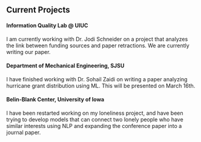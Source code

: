 ## Current Projects

<h4>Information Quality Lab @ UIUC</h4>

I am currently working with Dr. Jodi Schneider on a project that analyzes the link between funding sources and paper retractions. We are currently writing our paper. 

<h4>Department of Mechanical Engineering, SJSU</h4>

I have finished working with Dr. Sohail Zaidi on writing a paper analyzing hurricane grant distribution using ML. This will be presented on March 16th. 

<h4>Belin-Blank Center, University of Iowa</h4>

I have been restarted working on my loneliness project, and have been trying to develop models that can connect two lonely people who have similar interests using NLP and expanding the conference paper into a journal paper. 
